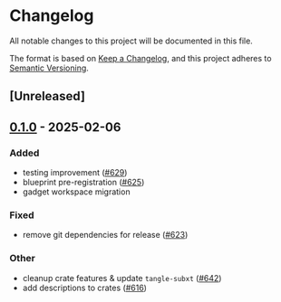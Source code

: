 # Changelog

All notable changes to this project will be documented in this file.

The format is based on [Keep a Changelog](https://keepachangelog.com/en/1.0.0/),
and this project adheres to [Semantic Versioning](https://semver.org/spec/v2.0.0.html).

## [Unreleased]

## [0.1.0](https://github.com/tangle-network/gadget/releases/tag/gadget-runners-v0.1.0) - 2025-02-06

### Added

- testing improvement ([#629](https://github.com/tangle-network/gadget/pull/629))
- blueprint pre-registration ([#625](https://github.com/tangle-network/gadget/pull/625))
- gadget workspace migration

### Fixed

- remove git dependencies for release ([#623](https://github.com/tangle-network/gadget/pull/623))

### Other

- cleanup crate features & update `tangle-subxt` ([#642](https://github.com/tangle-network/gadget/pull/642))
- add descriptions to crates ([#616](https://github.com/tangle-network/gadget/pull/616))
